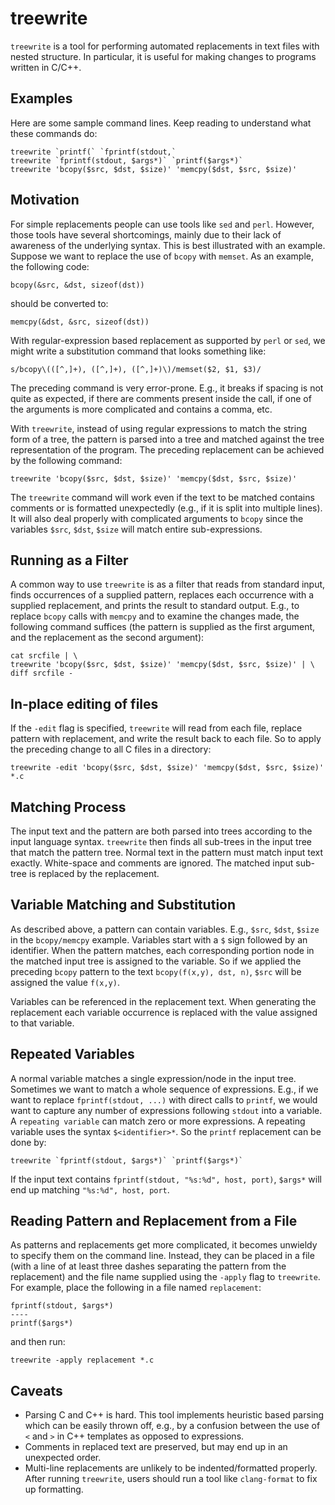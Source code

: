 # treewrite

`treewrite` is a tool for performing automated replacements in text
files with nested structure.  In particular, it is useful for making
changes to programs written in C/C++.

## Examples

Here are some sample command lines.  Keep reading to understand what these
commands do:

```shell
treewrite `printf(` `fprintf(stdout,`
treewrite `fprintf(stdout, $args*)` `printf($args*)`
treewrite 'bcopy($src, $dst, $size)' 'memcpy($dst, $src, $size)'
```

## Motivation

For simple replacements people can use tools like `sed` and `perl`.
However, those tools have several shortcomings, mainly due to their
lack of awareness of the underlying syntax.  This is best illustrated
with an example.  Suppose we want to replace the use of `bcopy` with
`memset`.  As an example, the following code:

```none
bcopy(&src, &dst, sizeof(dst))
```

should be converted to:

```none
memcpy(&dst, &src, sizeof(dst))
```

With regular-expression based replacement as supported by `perl` or
`sed`, we might write a substitution command that looks something like:

```
s/bcopy\(([^,]+), ([^,]+), ([^,]+)\)/memset($2, $1, $3)/
```

The preceding command is very error-prone.  E.g., it breaks if spacing
is not quite as expected, if there are comments present inside the
call, if one of the arguments is more complicated and contains a
comma, etc.

With `treewrite`, instead of using regular expressions to match the
string form of a tree, the pattern is parsed into a tree and matched
against the tree representation of the program.  The preceding replacement
can be achieved by the following command:

```shell
treewrite 'bcopy($src, $dst, $size)' 'memcpy($dst, $src, $size)'
```

The `treewrite` command will work even if the text to be matched
contains comments or is formatted unexpectedly (e.g., if it is split
into multiple lines).  It will also deal properly with complicated
arguments to `bcopy` since the variables `$src`, `$dst`, `$size` will
match entire sub-expressions.

## Running as a Filter

A common way to use `treewrite` is as a filter that reads from
standard input, finds occurrences of a supplied pattern, replaces each
occurrence with a supplied replacement, and prints the result to
standard output.  E.g., to replace `bcopy` calls with `memcpy` and
to examine the changes made, the following command suffices (the
pattern is supplied as the first argument, and the replacement
as the second argument):

```shell
cat srcfile | \
treewrite 'bcopy($src, $dst, $size)' 'memcpy($dst, $src, $size)' | \
diff srcfile -
```

## In-place editing of files

If the `-edit` flag is specified, `treewrite` will read from each
file, replace pattern with replacement, and write the result back to
each file.  So to apply the preceding change to all C files in a
directory:

```shell
treewrite -edit 'bcopy($src, $dst, $size)' 'memcpy($dst, $src, $size)' *.c
```

## Matching Process

The input text and the pattern are both parsed into trees according to
the input language syntax.  `treewrite` then finds all sub-trees in
the input tree that match the pattern tree.  Normal text in the
pattern must match input text exactly.  White-space and comments are
ignored.  The matched input sub-tree is replaced by the replacement.

## Variable Matching and Substitution

As described above, a pattern can contain variables.  E.g., `$src`,
`$dst`, `$size` in the `bcopy/memcpy` example.  Variables start with a
`$` sign followed by an identifier.  When the pattern matches, each
corresponding portion node in the matched input tree is assigned to
the variable.  So if we applied the preceding `bcopy` pattern to the
text `bcopy(f(x,y), dst, n)`, `$src` will be assigned the value `f(x,y)`.

Variables can be referenced in the replacement text.  When generating
the replacement each variable occurrence is replaced with the value
assigned to that variable.

## Repeated Variables

A normal variable matches a single expression/node in the input tree.
Sometimes we want to match a whole sequence of expressions.  E.g., if
we want to replace `fprintf(stdout, ...)` with direct calls to
`printf`, we would want to capture any number of expressions following
`stdout` into a variable.  A `repeating variable` can match zero or more
expressions.  A repeating variable uses the syntax `$<identifier>*`.  So
the `printf` replacement can be done by:

```shell
treewrite `fprintf(stdout, $args*)` `printf($args*)`
```
If the input text contains `fprintf(stdout, "%s:%d", host, port)`, `$args*`
will end up matching `"%s:%d", host, port`.

## Reading Pattern and Replacement from a File

As patterns and replacements get more complicated, it becomes unwieldy
to specify them on the command line.  Instead, they can be placed in a
file (with a line of at least three dashes separating the pattern from
the replacement) and the file name supplied using the `-apply` flag to
`treewrite`.  For example, place the following in a file named
`replacement`:

```none
fprintf(stdout, $args*)
----
printf($args*)
```

and then run:


```shell
treewrite -apply replacement *.c
```

## Caveats

*   Parsing C and C++ is hard. This tool implements heuristic based
    parsing which can be easily thrown off, e.g., by a confusion between
    the use of `<` and `>` in C++ templates as opposed to expressions.
*   Comments in replaced text are preserved, but may end up in an
    unexpected order.
*   Multi-line replacements are unlikely to be indented/formatted
    properly. After running `treewrite`, users should run a tool like
    `clang-format` to fix up formatting.
